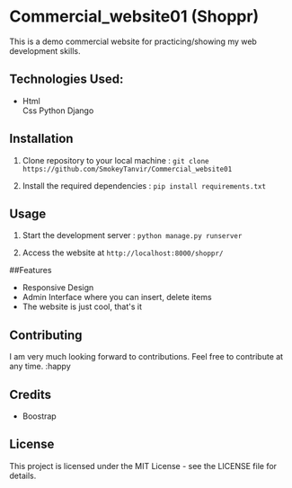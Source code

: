 # Commercial_website01 (Shoppr)

This is a demo commercial website for practicing/showing my web development skills.

## Technologies Used: 

<ul>
  <li>Html</li>
  </li>Css</li>
  </li>Python</li>
  </li>Django</li>
</ul>

## Installation

1. Clone repository to your local machine : ```git clone https://github.com/SmokeyTanvir/Commercial_website01```

2. Install the required dependencies : ```pip install requirements.txt```

## Usage 

1. Start the development server : ```python manage.py runserver```

2. Access the website at `http://localhost:8000/shoppr/`

##Features  

<ul>
  <li>Responsive Design</li>
  <li>Admin Interface where you can insert, delete items</li>
  <li>The website is just cool, that's it</li>
</ul>

## Contributing

I am very much looking forward to contributions. Feel free to contribute at any time. :happy

## Credits
<ul>
  <li>Boostrap</li>
</ul>

## License

This project is licensed under the MIT License - see the LICENSE file for details.
